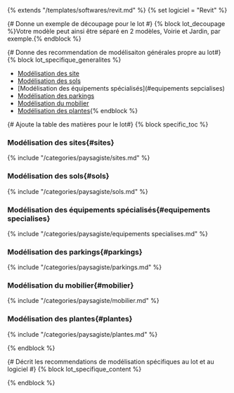 {% extends "/templates/softwares/revit.md" %}
{% set logiciel = "Revit" %}

{# Donne un exemple de découpage pour le lot #}
{% block lot_decoupage %}Votre modèle peut ainsi être séparé en 2 modèles, Voirie et Jardin, par exemple.{% endblock %}

{# Donne des recommendation de modélisaiton générales propre au lot#}
{% block lot_specifique_generalites %}
* [Modélisation des site](#sites)
* [Modélisation des sols](#sols)
* [Modélisation des équipements spécialisés](#equipements sepcialises)
* [Modélisation des parkings](#parkings)
* [Modélisation du mobilier](#mobilier)
* [Modélisation des plantes](#plantes){% endblock %}

{# Ajoute la table des matières pour le lot#}
{% block specific_toc %}
### Modélisation des sites{#sites}

{% include "/categories/paysagiste/sites.md"  %}

### Modélisation des sols{#sols}

{% include "/categories/paysagiste/sols.md"  %}

### Modélisation des équipements spécialisés{#equipements specialises}

{% include "/categories/paysagiste/equipements specialises.md"  %}

### Modélisation des parkings{#parkings}

{% include "/categories/paysagiste/parkings.md"  %}

### Modélisation du mobilier{#mobilier}

{% include "/categories/paysagiste/mobilier.md"  %}

### Modélisation des plantes{#plantes}

{% include "/categories/paysagiste/plantes.md"  %}

{% endblock %}

{# Décrit les recommendations de modélisation spécifiques au lot et au logiciel #}
{% block lot_specifique_content %}


{% endblock %} 